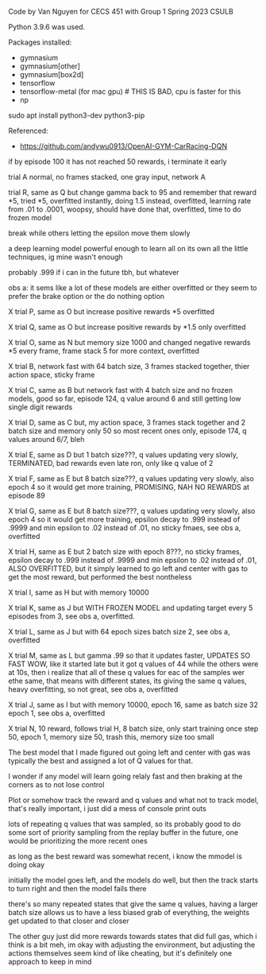 Code by Van Nguyen for CECS 451 with Group 1 Spring 2023 CSULB

Python 3.9.6 was used.

Packages installed:
- gymnasium
- gymnasium[other]
- gymnasium[box2d]
- tensorflow
- tensorflow-metal (for mac gpu) # THIS IS BAD, cpu is faster for this
- np

sudo apt install python3-dev python3-pip

Referenced:
- https://github.com/andywu0913/OpenAI-GYM-CarRacing-DQN

if by episode 100 it has not reached 50 rewards, i terminate it early 

trial A normal, no frames stacked, one gray input, network A










trial R, same as Q but change gamma back to 95 and remember that reward *5, tried *5, overfitted instantly, doing 1.5 instead, overfitted, learning rate from .01 to .0001, woopsy, should have done that, overfitted, time to do frozen model



break while others letting the epsilon move them slowly

a deep learning model powerful enough to learn all on its own all the little techniques, ig mine wasn't enough






probably .999 if i can in the future tbh, but whatever



obs a:
it sems like a lot of these models are either overfitted or they seem to prefer the brake option or the do nothing option

X trial P, same as O but increase positive rewards *5 overfitted 

X trial Q, same as O but increase positive rewards by *1.5 only overfitted

X trial O, same as N but memory size 1000 and changed negative rewards *5 every frame, frame stack 5 for more context, overfitted

X trial B, network fast with 64 batch size, 3 frames stacked together, thier action space, sticky frame

X trial C, same as B but network fast with 4 batch size and no frozen models, good so far, episode 124, q value around 6 and still getting low single digit rewards

X trial D, same as C but, my action space, 3 frames stack together and 2 batch size and memory only 50 so most recent ones only, episode 174, q values around 6/7, bleh

X trial E, same as D but 1 batch size???, q values updating very slowly, TERMINATED,  bad rewards even late ron, only like q value of 2

X trial F, same as E but 8 batch size???, q values updating very slowly, also epoch 4 so it would get more training, PROMISING, NAH NO REWARDS at episode 89

X trial G, same as E but 8 batch size???, q values updating very slowly, also epoch 4 so it would get more training, epsilon decay to .999 instead of .9999 and min epsilon to .02 instead of .01, no sticky fmaes, see obs a, overfitted

X trial H, same as E but 2 batch size with epoch 8???, no sticky frames, epsilon decay to .999 instead of .9999 and min epsilon to .02 instead of .01, ALSO OVERFITTED, but it simply learned to go left and center with gas to get the most reward, but performed the best nontheless

X trial I, same as H but with memory 10000

X trial K, same as J but WITH FROZEN MODEL and updating target every 5 episodes from 3, see obs a, overfitted.

X trial L, same as J but with 64 epoch sizes batch size 2, see obs a, overfitted


X trial M, same as L but gamma .99 so that it updates faster, UPDATES SO FAST WOW, like it started late but it got q values of 44 while the others were at 10s, then i realize that all of these q values for eac of the samples wer ethe same, that means with different states, its giving the same q values, heavy overfitting, so not great, see obs a, overfitted

X trial J, same as I but with memory 10000, epoch 16, same as batch size 32 epoch 1, see obs a, overfitted

X trial N, 10 reward, follows trial H, 8 batch size, only start training once step 50, epoch 1, memory size 50, trash this, memory size too small

The best model that I made figured out going left and center with gas was typically the best and assigned a lot of Q values for that. 


I wonder if any model will learn going relaly fast and then braking at the corners as to not lose control

Plot or somehow track the reward and q values and what not to track model, that's really important, i just did a mess of console print outs

lots of repeating q values that was sampled, so its probably good to do some sort of priority sampling from the replay buffer in the future, one would be prioritizing the more recent ones

as long as the best reward was somewhat recent, i know the mmodel is doing okay

initially the model goes left, and the models do well, but then the track starts to turn right and then the model fails there

there's so many repeated states that give the same q values, having a larger batch size allows us to have a less biased grab of everything, the weights get updated to that closer and closer

The other guy just did more rewards towards states that did full gas, which i think is a bit meh, im okay with adjusting the environment, but adjusting the actions themselves seem kind of like cheating, but it's definitely one approach to keep in mind